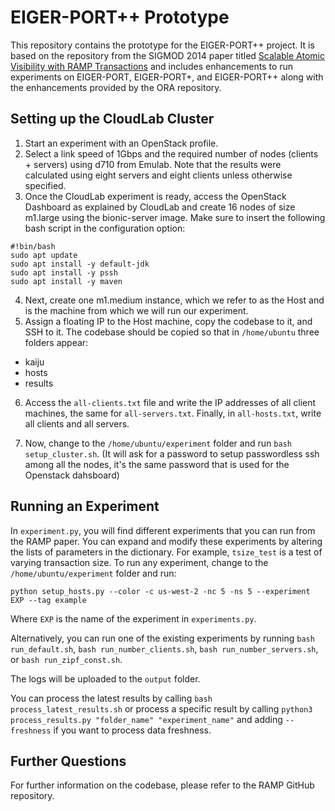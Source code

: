 
# EIGER-PORT++ Prototype

This repository contains the prototype for the EIGER-PORT++ project. It is based on the repository from the SIGMOD 2014 paper titled [Scalable Atomic Visibility with RAMP Transactions](http://www.bailis.org/papers/ramp-sigmod2014.pdf) and includes enhancements to run experiments on EIGER-PORT, EIGER-PORT+, and EIGER-PORT++ along with the enhancements provided by the ORA repository.

## Setting up the CloudLab Cluster

1. Start an experiment with an OpenStack profile. 
2. Select a link speed of 1Gbps and the required number of nodes (clients + servers) using d710 from Emulab. Note that the results were calculated using eight servers and eight clients unless otherwise specified.
3. Once the CloudLab experiment is ready, access the OpenStack Dashboard as explained by CloudLab and create 16 nodes of size m1.large using the bionic-server image. Make sure to insert the following bash script in the configuration option:

```
#!bin/bash
sudo apt update
sudo apt install -y default-jdk
sudo apt install -y pssh
sudo apt install -y maven
```


4. Next, create one m1.medium instance, which we refer to as the Host and is the machine from which we will run our experiment. 
5. Assign a floating IP to the Host machine, copy the codebase to it, and SSH to it. The codebase should be copied so that in `/home/ubuntu` three folders appear:

- kaiju
- hosts
- results

6. Access the `all-clients.txt` file and write the IP addresses of all client machines, the same for `all-servers.txt`. Finally, in `all-hosts.txt`, write all clients and all servers.

7. Now, change to the `/home/ubuntu/experiment` folder and run `bash setup_cluster.sh`. (It will ask for a password to setup passwordless ssh among all the nodes, it's the same password that is used for the Openstack dahsboard)

## Running an Experiment

In `experiment.py`, you will find different experiments that you can run from the RAMP paper. You can expand and modify these experiments by altering the lists of parameters in the dictionary. For example, `tsize_test` is a test of varying transaction size. To run any experiment, change to the `/home/ubuntu/experiment` folder and run:

```
python setup_hosts.py --color -c us-west-2 -nc 5 -ns 5 --experiment EXP --tag example
```
Where `EXP` is the name of the experiment in `experiments.py`.

Alternatively, you can run one of the existing experiments by running `bash run_default.sh`, `bash run_number_clients.sh`, `bash run_number_servers.sh`, or `bash run_zipf_const.sh`.

The logs will be uploaded to the `output` folder.

You can process the latest results by calling `bash process_latest_results.sh` or process a specific result by calling `python3 process_results.py "folder_name" "experiment_name"` and adding `--freshness` if you want to process data freshness.

## Further Questions

For further information on the codebase, please refer to the RAMP GitHub repository.
